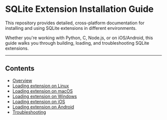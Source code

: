 # SQLite Extension Installation Guide

This repository provides detailed, cross-platform documentation for installing and using SQLite extensions in different environments.

Whether you're working with Python, C, Node.js, or on iOS/Android, this guide walks you through building, loading, and troubleshooting SQLite extensions.

---

## Contents

- [Overview](docs/overview.md)
- [Loading extension on Linux](platforms/linux.md)
- [Loading extension on macOS](platforms/macos.md)
- [Loading extension on Windows](platforms/windows.md)
- [Loading extension on iOS](platforms/ios.md)
- [Loading extension on Android](platforms/android.md)
- [Troubleshooting](docs/troubleshooting.md)

